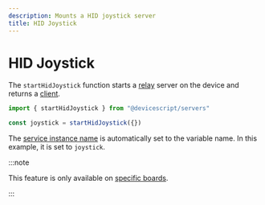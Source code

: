 ```yaml
---
description: Mounts a HID joystick server
title: HID Joystick
---
```


# HID Joystick

The `startHidJoystick` function starts a [relay](https://microsoft.github.io/jacdac-docs/services/hidjoystick) server on the device
and returns a [client](/api/clients/hidjoystick).

```ts
import { startHidJoystick } from "@devicescript/servers"

const joystick = startHidJoystick({})
```

The [service instance name](https://microsoft.github.io/jacdac-docs/services/_base/) is automatically set to the variable name. In this example, it is set to `joystick`.

:::note

This feature is only available on [specific boards](/devices/periphericals/hid).

:::

